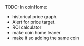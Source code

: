TODO:
In coinHome:
- historical price graph.
- Alert for price target.
- ROI calculator
- make coin home leaner
- make it so adding the same coin
